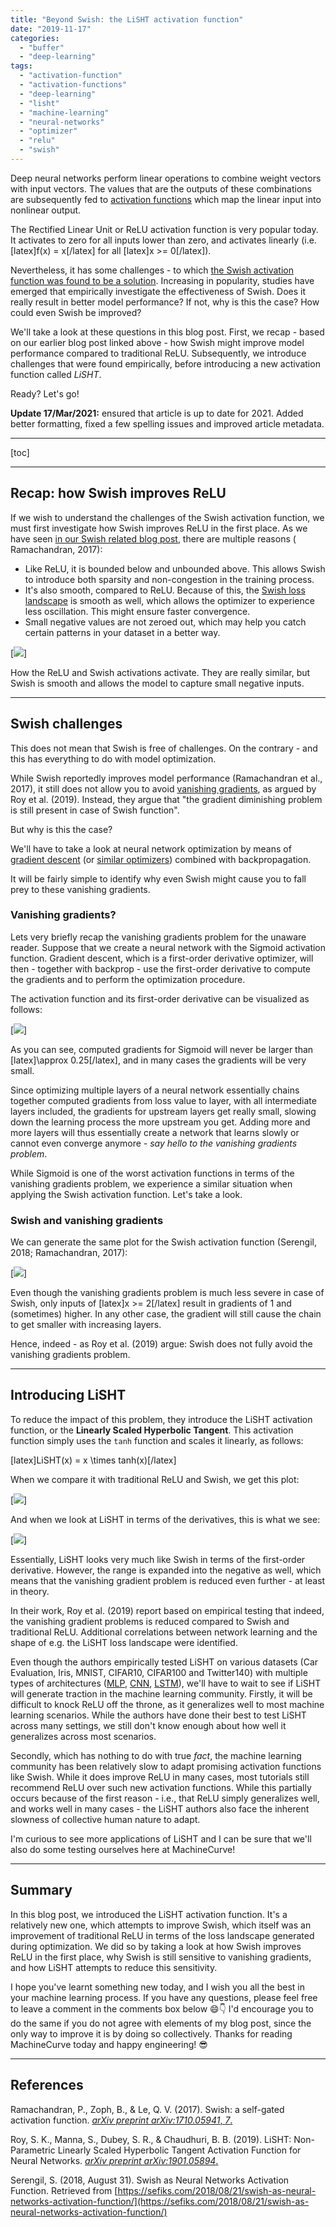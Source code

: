 ```yaml
---
title: "Beyond Swish: the LiSHT activation function"
date: "2019-11-17"
categories: 
  - "buffer"
  - "deep-learning"
tags: 
  - "activation-function"
  - "activation-functions"
  - "deep-learning"
  - "lisht"
  - "machine-learning"
  - "neural-networks"
  - "optimizer"
  - "relu"
  - "swish"
---
```


Deep neural networks perform linear operations to combine weight vectors with input vectors. The values that are the outputs of these combinations are subsequently fed to [activation functions](https://github.com/mobiletest2016/machine-learning-articles/blob/master/articles/relu-sigmoid-and-tanh-todays-most-used-activation-functions.md) which map the linear input into nonlinear output.

The Rectified Linear Unit or ReLU activation function is very popular today. It activates to zero for all inputs lower than zero, and activates linearly (i.e. \[latex\]f(x) = x\[/latex\] for all \[latex\]x >= 0\[/latex\]).

Nevertheless, it has some challenges - to which [the Swish activation function was found to be a solution](https://github.com/mobiletest2016/machine-learning-articles/blob/master/articles/why-swish-could-perform-better-than-relu.md). Increasing in popularity, studies have emerged that empirically investigate the effectiveness of Swish. Does it really result in better model performance? If not, why is this the case? How could even Swish be improved?

We'll take a look at these questions in this blog post. First, we recap - based on our earlier blog post linked above - how Swish might improve model performance compared to traditional ReLU. Subsequently, we introduce challenges that were found empirically, before introducing a new activation function called _LiSHT_.

Ready? Let's go!

**Update 17/Mar/2021:** ensured that article is up to date for 2021. Added better formatting, fixed a few spelling issues and improved article metadata.

* * *

\[toc\]

* * *

## Recap: how Swish improves ReLU

If we wish to understand the challenges of the Swish activation function, we must first investigate how Swish improves ReLU in the first place. As we have seen [in our Swish related blog post](https://github.com/mobiletest2016/machine-learning-articles/blob/master/articles/why-swish-could-perform-better-than-relu.md), there are multiple reasons ( Ramachandran, 2017):

- Like ReLU, it is bounded below and unbounded above. This allows Swish to introduce both sparsity and non-congestion in the training process.
- It's also smooth, compared to ReLU. Because of this, the [Swish loss landscape](https://github.com/mobiletest2016/machine-learning-articles/blob/master/articles/extensions-to-gradient-descent-from-momentum-to-adabound.md) is smooth as well, which allows the optimizer to experience less oscillation. This might ensure faster convergence.
- Small negative values are not zeroed out, which may help you catch certain patterns in your dataset in a better way.

[![](images/relu_swish-1024x511.png)]

How the ReLU and Swish activations activate. They are really similar, but Swish is smooth and allows the model to capture small negative inputs.

* * *

## Swish challenges

This does not mean that Swish is free of challenges. On the contrary - and this has everything to do with model optimization.

While Swish reportedly improves model performance (Ramachandran et al., 2017), it still does not allow you to avoid [vanishing gradients](https://github.com/mobiletest2016/machine-learning-articles/blob/master/articles/random-initialization-vanishing-and-exploding-gradients.md), as argued by Roy et al. (2019). Instead, they argue that "the gradient diminishing problem is still present in case of Swish function".

But why is this the case?

We'll have to take a look at neural network optimization by means of [gradient descent](https://github.com/mobiletest2016/machine-learning-articles/blob/master/articles/gradient-descent-and-its-variants.md) (or [similar optimizers](https://github.com/mobiletest2016/machine-learning-articles/blob/master/articles/extensions-to-gradient-descent-from-momentum-to-adabound.md)) combined with backpropagation.

It will be fairly simple to identify why even Swish might cause you to fall prey to these vanishing gradients.

### Vanishing gradients?

Lets very briefly recap the vanishing gradients problem for the unaware reader. Suppose that we create a neural network with the Sigmoid activation function. Gradient descent, which is a first-order derivative optimizer, will then - together with backprop - use the first-order derivative to compute the gradients and to perform the optimization procedure.

The activation function and its first-order derivative can be visualized as follows:

[![](images/sigmoid_deriv-1024x511.png)]

As you can see, computed gradients for Sigmoid will never be larger than \[latex\]\\approx 0.25\[/latex\], and in many cases the gradients will be very small.

Since optimizing multiple layers of a neural network essentially chains together computed gradients from loss value to layer, with all intermediate layers included, the gradients for upstream layers get really small, slowing down the learning process the more upstream you get. Adding more and more layers will thus essentially create a network that learns slowly or cannot even converge anymore - _say hello to the vanishing gradients problem_.

While Sigmoid is one of the worst activation functions in terms of the vanishing gradients problem, we experience a similar situation when applying the Swish activation function. Let's take a look.

### Swish and vanishing gradients

We can generate the same plot for the Swish activation function (Serengil, 2018; Ramachandran, 2017):

[![](images/swish_deriv-1024x511.png)]

Even though the vanishing gradients problem is much less severe in case of Swish, only inputs of \[latex\]x >= 2\[/latex\] result in gradients of 1 and (sometimes) higher. In any other case, the gradient will still cause the chain to get smaller with increasing layers.

Hence, indeed - as Roy et al. (2019) argue: Swish does not fully avoid the vanishing gradients problem.

* * *

## Introducing LiSHT

To reduce the impact of this problem, they introduce the LiSHT activation function, or the **Linearly Scaled Hyperbolic Tangent**. This activation function simply uses the `tanh` function and scales it linearly, as follows:

\[latex\]LiSHT(x) = x \\times tanh(x)\[/latex\]

When we compare it with traditional ReLU and Swish, we get this plot:

[![](images/lisht_visualized-1024x511.png)]

And when we look at LiSHT in terms of the derivatives, this is what we see:

[![](images/lisht_derivs-1024x511.png)]

Essentially, LiSHT looks very much like Swish in terms of the first-order derivative. However, the range is expanded into the negative as well, which means that the vanishing gradient problem is reduced even further - at least in theory.

In their work, Roy et al. (2019) report based on empirical testing that indeed, the vanishing gradient problems is reduced compared to Swish and traditional ReLU. Additional correlations between network learning and the shape of e.g. the LiSHT loss landscape were identified.

Even though the authors empirically tested LiSHT on various datasets (Car Evaluation, Iris, MNIST, CIFAR10, CIFAR100 and Twitter140) with multiple types of architectures ([MLP](https://github.com/mobiletest2016/machine-learning-articles/blob/master/articles/how-to-create-a-basic-mlp-classifier-with-the-keras-sequential-api.md), [CNN](https://github.com/mobiletest2016/machine-learning-articles/blob/master/articles/how-to-use-conv2d-with-keras.md), [LSTM](https://github.com/mobiletest2016/machine-learning-articles/blob/master/articles/a-gentle-introduction-to-long-short-term-memory-networks-lstm.md)), we'll have to wait to see if LiSHT will generate traction in the machine learning community. Firstly, it will be difficult to knock ReLU off the throne, as it generalizes well to most machine learning scenarios. While the authors have done their best to test LiSHT across many settings, we still don't know enough about how well it generalizes across most scenarios.

Secondly, which has nothing to do with true _fact_, the machine learning community has been relatively slow to adapt promising activation functions like Swish. While it does improve ReLU in many cases, most tutorials still recommend ReLU over such new activation functions. While this partially occurs because of the first reason - i.e., that ReLU simply generalizes well, and works well in many cases - the LiSHT authors also face the inherent slowness of collective human nature to adapt.

I'm curious to see more applications of LiSHT and I can be sure that we'll also do some testing ourselves here at MachineCurve!

* * *

## Summary

In this blog post, we introduced the LiSHT activation function. It's a relatively new one, which attempts to improve Swish, which itself was an improvement of traditional ReLU in terms of the loss landscape generated during optimization. We did so by taking a look at how Swish improves ReLU in the first place, why Swish is still sensitive to vanishing gradients, and how LiSHT attempts to reduce this sensitivity.

I hope you've learnt something new today, and I wish you all the best in your machine learning process. If you have any questions, please feel free to leave a comment in the comments box below 😄👇 I'd encourage you to do the same if you do not agree with elements of my blog post, since the only way to improve it is by doing so collectively. Thanks for reading MachineCurve today and happy engineering! 😎

* * *

## References

Ramachandran, P., Zoph, B., & Le, Q. V. (2017). Swish: a self-gated activation function. [_arXiv preprint arXiv:1710.05941_, _7_.](https://www.semanticscholar.org/paper/Swish%3A-a-Self-Gated-Activation-Function-Ramachandran-Zoph/4f57f486adea0bf95c252620a4e8af39232ef8bc)

Roy, S. K., Manna, S., Dubey, S. R., & Chaudhuri, B. B. (2019). LiSHT: Non-Parametric Linearly Scaled Hyperbolic Tangent Activation Function for Neural Networks. [_arXiv preprint arXiv:1901.05894_.](https://arxiv.org/abs/1901.05894)

Serengil, S. (2018, August 31). Swish as Neural Networks Activation Function. Retrieved from [https://sefiks.com/2018/08/21/swish-as-neural-networks-activation-function/](https://sefiks.com/2018/08/21/swish-as-neural-networks-activation-function/)
